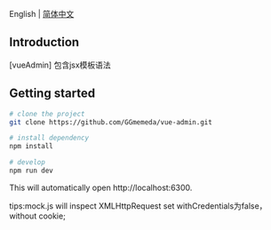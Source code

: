 
English | [简体中文](./README.zh-CN.md)

## Introduction
[vueAdmin] 包含jsx模板语法

## Getting started

```bash
# clone the project
git clone https://github.com/GGmemeda/vue-admin.git

# install dependency
npm install

# develop
npm run dev
```
This will automatically open http://localhost:6300.

tips:mock.js will inspect XMLHttpRequest set withCredentials为false，without cookie;
